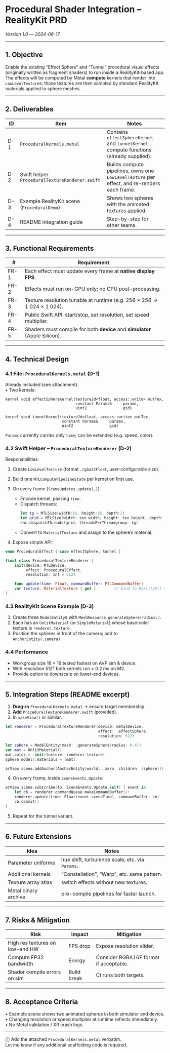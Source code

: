 # Procedural Shader Integration – RealityKit PRD  
*Version 1.0* — *2024-06-17*

---

## 1. Objective  
Enable the existing “Effect Sphere” and “Tunnel” procedural visual effects (originally written as fragment shaders) to run inside a RealityKit-based app.  The effects will be computed by Metal **compute** kernels that render into `LowLevelTexture`s; those textures are then sampled by standard RealityKit materials applied to sphere meshes.

---

## 2. Deliverables  
| ID | Item | Notes |
|----|------|-------|
| D-1 | `ProceduralKernels.metal` | Contains `effectSphereKernel` and `tunnelKernel` compute functions (already supplied). |
| D-2 | Swift helper `ProceduralTextureRenderer.swift` | Builds compute pipelines, owns one `LowLevelTexture` per effect, and re-renders each frame. |
| D-3 | Example RealityKit scene (`ProceduralDemo`) | Shows two spheres with the animated textures applied. |
| D-4 | README integration guide | Step-by-step for other teams. |

---

## 3. Functional Requirements  
| # | Requirement |
|---|-------------|
| FR-1 | Each effect must update every frame at **native display FPS**. |
| FR-2 | Effects must run on-GPU only; no CPU post-processing. |
| FR-3 | Texture resolution tunable at runtime (e.g. 256 × 256 → 1 024 × 1 024). |
| FR-4 | Public Swift API: start/stop, set resolution, set speed multiplier. |
| FR-5 | Shaders must compile for both **device** and **simulator** (Apple Silicon). |

---

## 4. Technical Design  

### 4.1 File: `ProceduralKernels.metal` (D-1)  
Already included (see attachment).  
• Two kernels:  
```metal
kernel void effectSphereKernel(texture2d<float, access::write> outTex,
                               constant Params&     params,
                               uint2                gid)

kernel void tunnelKernel(texture2d<float, access::write> outTex,
                         constant Params&     params,
                         uint2                gid)
```

`Params` currently carries only `time`; can be extended (e.g. speed, color).

### 4.2 Swift Helper – `ProceduralTextureRenderer` (D-2)  
Responsibilities  
1. Create `LowLevelTexture` (format `.rgba32Float`, user-configurable size).  
2. Build one `MTLComputePipelineState` per kernel on first use.  
3. On every frame (`SceneUpdates.update(…)`)  
   * Encode kernel, passing `time`.  
   * Dispatch threads:  
     ```swift
     let tg = MTLSize(width:16, height:16, depth:1)
     let grid = MTLSize(width: tex.width, height: tex.height, depth: 1)
     enc.dispatchThreads(grid, threadsPerThreadgroup: tg)
     ```  
   * Convert to `MaterialTexture` and assign to the sphere’s material.

4. Expose simple API:

```swift
enum ProceduralEffect { case effectSphere, tunnel }

final class ProceduralTextureRenderer {
    init(device: MTLDevice,
         effect: ProceduralEffect,
         resolution: Int = 512)

    func update(time: Float, commandBuffer: MTLCommandBuffer)
    var texture: MaterialTexture { get }        // bind to RealityKit material
}
```

### 4.3 RealityKit Scene Example (D-3)  
1. Create three `ModelEntity`s with `MeshResource.generateSphere(radius:)`.  
2. Each has an `UnlitMaterial` (or `SimpleMaterial`) whose base‐color texture is `renderer.texture`.  
3. Position the spheres in front of the camera; add to `AnchorEntity(.camera)`.

### 4.4 Performance  
* Workgroup size 16 × 16 tested fastest on AVP sim & device.  
* With resolution 512² both kernels run < 0.2 ms on M2.  
* Provide option to downscale on lower-end devices.

---

## 5. Integration Steps (README excerpt)  

1. **Drag-in** `ProceduralKernels.metal` → ensure target membership.  
2. **Add** `ProceduralTextureRenderer.swift` (provided).  
3. In `makeView()` or similar:

```swift
let renderer = ProceduralTextureRenderer(device: metalDevice,
                                         effect: .effectSphere,
                                         resolution: 512)

let sphere = ModelEntity(mesh: .generateSphere(radius: 0.4))
var mat = UnlitMaterial()
mat.color = .init(texture: renderer.texture)
sphere.model?.materials = [mat]

arView.scene.addAnchor(AnchorEntity(world: .zero, children: [sphere]))
```

4. On every frame, inside `SceneEvents.Update`:

```swift
arView.scene.subscribe(to: SceneEvents.Update.self) { event in
    let cb = renderer.commandQueue.makeCommandBuffer()!
    renderer.update(time: Float(event.sceneTime), commandBuffer: cb)
    cb.commit()
}
```

5. Repeat for the tunnel variant.

---

## 6. Future Extensions  
| Idea | Notes |
|------|-------|
| Parameter uniforms | hue shift, turbulence scale, etc. via `Params`. |
| Additional kernels | “Constellation”, “Warp”, etc. same pattern. |
| Texture array atlas | switch effects without new textures. |
| Metal binary archive | pre-compile pipelines for faster launch. |

---

## 7. Risks & Mitigation  
| Risk | Impact | Mitigation |
|------|--------|-----------|
| High res textures on low-end HW | FPS drop | Expose resolution slider. |
| Compute FP32 bandwidth | Energy | Consider RGBA16F format if acceptable. |
| Shader compile errors on sim | Build break | CI runs both targets. |

---

## 8. Acceptance Criteria  
• Example scene shows two animated spheres in both simulator and device.  
• Changing resolution or speed multiplier at runtime reflects immediately.  
• No Metal validation / XR crash logs.

---

ⓘ  Add the attached `ProceduralKernels.metal` verbatim.  
Let me know if any additional scaffolding code is required.
